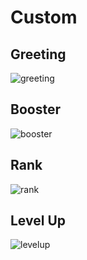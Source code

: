 # Custom

## Greeting
![greeting](https://i.imgur.com/rv5NzQo.png "Greeting")

## Booster
![booster](https://i.imgur.com/yV3zrKm.png "Booster")

## Rank
![rank](https://i.imgur.com/SEiiy6Q.png "Rank")

## Level Up
![levelup](https://i.imgur.com/vOPbyaW.png "Level Up")
